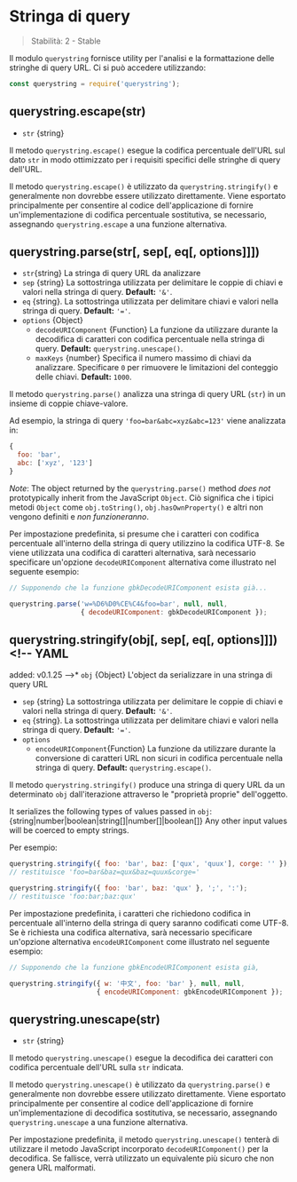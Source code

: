 # Stringa di query

<!--introduced_in=v0.10.0-->

> Stabilità: 2 - Stable

<!--name=querystring-->

Il modulo `querystring` fornisce utility per l'analisi e la formattazione delle stringhe di query URL. Ci si può accedere utilizzando:

```js
const querystring = require('querystring');
```

## querystring.escape(str)
<!-- YAML
added: v0.1.25
-->

* `str` {string}

Il metodo `querystring.escape()` esegue la codifica percentuale dell'URL sul dato `str` in modo ottimizzato per i requisiti specifici delle stringhe di query dell'URL.

Il metodo `querystring.escape()` è utilizzato da `querystring.stringify()` e generalmente non dovrebbe essere utilizzato direttamente. Viene esportato principalmente per consentire al codice dell'applicazione di fornire un'implementazione di codifica percentuale sostitutiva, se necessario, assegnando `querystring.escape` a una funzione alternativa.

## querystring.parse(str[, sep[, eq[, options]]])
<!-- YAML
added: v0.1.25
changes:
  - version: v8.0.0
    pr-url: https://github.com/nodejs/node/pull/10967
    description: Multiple empty entries are now parsed correctly (e.g. `&=&=`).
  - version: v6.0.0
    pr-url: https://github.com/nodejs/node/pull/6055
    description: The returned object no longer inherits from `Object.prototype`.
  - version: v6.0.0, v4.2.4
    pr-url: https://github.com/nodejs/node/pull/3807
    description: The `eq` parameter may now have a length of more than `1`.
-->

* `str`{string} La stringa di query URL da analizzare
* `sep` {string} La sottostringa utilizzata per delimitare le coppie di chiavi e valori nella stringa di query. **Default:** `'&'`.
* `eq` {string}. La sottostringa utilizzata per delimitare chiavi e valori nella stringa di query. **Default:** `'='`.
* `options` {Object}
  * `decodeURIComponent` {Function} La funzione da utilizzare durante la decodifica di caratteri con codifica percentuale nella stringa di query. **Default:** `querystring.unescape()`.
  * `maxKeys` {number} Specifica il numero massimo di chiavi da analizzare. Specificare `0` per rimuovere le limitazioni del conteggio delle chiavi. **Default:** `1000`.

Il metodo `querystring.parse()` analizza una stringa di query URL (`str`) in un insieme di coppie chiave-valore.

Ad esempio, la stringa di query `'foo=bar&abc=xyz&abc=123'` viene analizzata in:
```js
{
  foo: 'bar',
  abc: ['xyz', '123']
}
```

*Note*: The object returned by the `querystring.parse()` method _does not_ prototypically inherit from the JavaScript `Object`. Ciò significa che i tipici metodi `Object` come `obj.toString()`, `obj.hasOwnProperty()` e altri non vengono definiti e *non funzioneranno*.

Per impostazione predefinita, si presume che i caratteri con codifica percentuale all'interno della stringa di query utilizzino la codifica UTF-8. Se viene utilizzata una codifica di caratteri alternativa, sarà necessario specificare un'opzione `decodeURIComponent` alternativa come illustrato nel seguente esempio:

```js
// Supponendo che la funzione gbkDecodeURIComponent esista già...

querystring.parse('w=%D6%D0%CE%C4&foo=bar', null, null,
                  { decodeURIComponent: gbkDecodeURIComponent });
```

## querystring.stringify(obj[, sep[, eq[, options]]])<!-- YAML
added: v0.1.25
-->* `obj` {Object} L'object da serializzare in una stringa di query URL
* `sep` {string} La sottostringa utilizzata per delimitare le coppie di chiavi e valori nella stringa di query. **Default:** `'&'`.
* `eq` {string}. La sottostringa utilizzata per delimitare chiavi e valori nella stringa di query. **Default:** `'='`.
* `options`
  * `encodeURIComponent`{Function} La funzione da utilizzare durante la conversione di caratteri URL non sicuri in codifica percentuale nella stringa di query. **Default:** `querystring.escape()`.

Il metodo `querystring.stringify()` produce una stringa di query URL da un determinato `obj` dall'iterazione attraverso le "proprietà proprie" dell'oggetto.

It serializes the following types of values passed in `obj`:
{string|number|boolean|string[]|number[]|boolean[]}
Any other input values will be coerced to empty strings.

Per esempio:

```js
querystring.stringify({ foo: 'bar', baz: ['qux', 'quux'], corge: '' });
// restituisce 'foo=bar&baz=qux&baz=quux&corge='

querystring.stringify({ foo: 'bar', baz: 'qux' }, ';', ':');
// restituisce 'foo:bar;baz:qux'
```

Per impostazione predefinita, i caratteri che richiedono codifica in percentuale all'interno della stringa di query saranno codificati come UTF-8. Se è richiesta una codifica alternativa, sarà necessario specificare un'opzione alternativa `encodeURIComponent` come illustrato nel seguente esempio:

```js
// Supponendo che la funzione gbkEncodeURIComponent esista già,

querystring.stringify({ w: '中文', foo: 'bar' }, null, null,
                      { encodeURIComponent: gbkEncodeURIComponent });
```

## querystring.unescape(str)
<!-- YAML
added: v0.1.25
-->

* `str` {string}


Il metodo `querystring.unescape()` esegue la decodifica dei caratteri con codifica percentuale dell'URL sulla `str` indicata.

Il metodo `querystring.unescape()` è utilizzato da `querystring.parse()` e generalmente non dovrebbe essere utilizzato direttamente. Viene esportato principalmente per consentire al codice dell'applicazione di fornire un'implementazione di decodifica sostitutiva, se necessario, assegnando `querystring.unescape` a una funzione alternativa.

Per impostazione predefinita, il metodo `querystring.unescape()` tenterà di utilizzare il metodo JavaScript incorporato `decodeURIComponent()` per la decodifica. Se fallisce, verrà utilizzato un equivalente più sicuro che non genera URL malformati.

